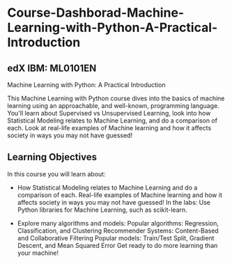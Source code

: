 # Course-Dashborad-Machine-Learning-with-Python-A-Practical-Introduction

##  edX IBM: ML0101EN ##
Machine Learning with Python: A Practical Introduction 

This Machine Learning with Python course dives into the basics of machine learning using an approachable, and well-known, 
programming language. You'll learn about Supervised vs Unsupervised Learning, look into how Statistical Modeling relates
to Machine Learning, and do a comparison of each. Look at real-life examples of Machine learning and how it affects society
in ways you may not have guessed!

## Learning Objectives ##

In this course you will learn about:

* How Statistical Modeling relates to Machine Learning and do a comparison of each.
Real-life examples of Machine learning and how it affects society in ways you may not have guessed!
In the labs: Use Python libraries for Machine Learning, such as scikit-learn.

* Explore many algorithms and models:
Popular algorithms: Regression, Classification, and Clustering
Recommender Systems: Content-Based and Collaborative Filtering
Popular models: Train/Test Split, Gradient Descent, and Mean Squared Error
Get ready to do more learning than your machine!

